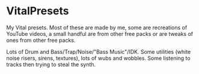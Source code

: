 # VitalPresets

My Vital presets. Most of these are made by me, some are recreations of YouTube videos, a small handful are from other free packs or are tweaks of ones from other free packs.

Lots of Drum and Bass/Trap/Noise/"Bass Music"/IDK. Some utilities (white noise risers, sirens, textures), lots of wubs and wobbles. Some listening to tracks then trying to steal the synth.
